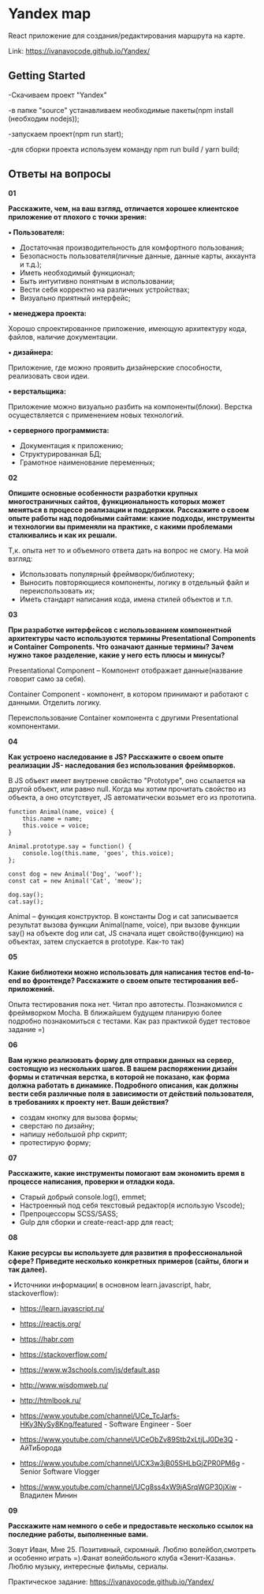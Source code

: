 # Yandex map

React приложение для создания/редактирования маршрута на карте.

Link: https://ivanavocode.github.io/Yandex/


## Getting Started
-Скачиваем проект "Yandex"

-в папке "source" устанавливаем необходимые пакеты(npm install (необходим nodejs));

-запускаем проект(npm run start);

-для сборки проекта используем команду npm run build / yarn build;


## Ответы на вопросы

**01**

**Расскажите, чем, на ваш взгляд, отличается хорошее клиентское приложение от 
плохого с точки зрения:**

**•  Пользователя:**

- Достаточная производительность для комфортного пользования;
- Безопасность пользователя(личные данные, данные карты, аккаунта и т.д.);
- Иметь необходимый функционал; 
- Быть интуитивно понятным в использовании;
- Вести себя корректно на различных устройствах;
- Визуально приятный интерфейс;

**•  менеджера проекта:**

Хорошо спроектированное приложение, имеющую архитектуру кода, файлов, наличие документации.


**•  дизайнера:**

Приложение, где можно проявить дизайнерские способности, реализовать свои идеи.

**•  верстальщика:**

Приложение можно визуально разбить на компоненты(блоки). Верстка осуществляется с применением новых технологий.

**•  серверного программиста:**

- Документация к приложению;
- Структурированная БД;
- Грамотное наименование переменных;

**02**

**Опишите основные особенности разработки крупных многостраничных сайтов, 
функциональность которых может меняться в процессе реализации и поддержки. 
Расскажите о своем опыте работы над подобными сайтами: какие подходы, 
инструменты и технологии вы применяли на практике, с какими проблемами 
сталкивались и как их решали.**

Т,к. опыта нет то и объемного ответа дать на вопрос не смогу. 
На мой взгляд:

- Использовать популярный  фреймворк/библиотеку;
- Выносить повторяющиеся компоненты, логику в отдельный файл и переиспользовать их;
- Иметь стандарт написания кода, имена стилей объектов и т.п. 

**03**

**При разработке интерфейсов с использованием компонентной архитектуры часто 
используются термины Presentational Сomponents и Сontainer Сomponents. Что 
означают данные термины? Зачем нужно такое разделение, какие у него есть 
плюсы и минусы?**

Presentational Component – Компонент отображает данные(название говорит само за себя).

Сontainer Сomponent - компонент, в котором принимают и работают с данными.
Отделить логику.

Переиспользование  Сontainer компонента с другими Presentational компонентами.

**04**

**Как устроено наследование в JS? Расскажите о своем опыте реализации JS-
наследования без использования фреймворков.**

В JS объект имеет внутренне свойство "Prototype", оно ссылается на другой объект, или равно null. Когда мы хотим прочитать свойство из объекта, а оно отсутствует, JS автоматически возьмет его из прототипа.

```
function Animal(name, voice) {
	this.name = name;	
	this.voice = voice;	
}

Animal.prototype.say = function() {
	console.log(this.name, 'goes', this.voice);	
};

const dog = new Animal('Dog', 'woof');
const cat = new Animal('Cat', 'meow');

dog.say();
cat.say();
```
Animal – функция конструктор.  В константы Dog и cat  записывается результат вызова функции Animal(name, voice), при вызове функции say() на объекте dog или cat, JS сначала ищет свойство(функцию) на объектах, затем спускается в prototype. Как-то так)

**05**

**Какие библиотеки можно использовать для написания тестов end-to-end во 
фронтенде? Расскажите о своем опыте тестирования веб-приложений.**

 Опыта тестирования пока нет.  Читал про автотесты.  Познакомился с фреймворком Mocha. В ближайшем будущем планирую более подробно познакомиться с тестами.  Как раз практикой будет тестовое задание =)

**06**

**Вам нужно реализовать форму для отправки данных на сервер, состоящую из 
нескольких шагов. В вашем распоряжении дизайн формы и статичная верстка, в 
которой не показано, как форма должна работать в динамике. Подробного 
описания, как должны вести себя различные поля в зависимости от действий 
пользователя, в требованиях к проекту нет. Ваши действия?**

- создам кнопку для вызова формы;
- сверстаю по дизайну;
- напишу небольшой php скрипт;
- протестирую форму;

**07**

**Расскажите, какие инструменты помогают вам экономить время в процессе 
написания, проверки и отладки кода.**

- Старый добрый console.log(), emmet;
- Настроенный под себя текстовый редактор(я использую Vscode);
- Препроцессоры SCSS/SASS;
- Gulp для сборки и create-react-app для react;

**08**

**Какие ресурсы вы используете для развития в 
профессиональной сфере? Приведите несколько конкретных 
примеров (сайты, блоги и так далее).**

• Источники информации( в основном learn.javascript, habr, stackoverflow):
- https://learn.javascript.ru/
- https://reactjs.org/
- https://habr.com
- https://stackoverflow.com/
- https://www.w3schools.com/js/default.asp
- http://www.wisdomweb.ru/
- http://htmlbook.ru/

- https://www.youtube.com/channel/UCe_TcJarfs-HKy3NySy8Kng/featured - Software Engineer - Soer

- https://www.youtube.com/channel/UCeObZv89Stb2xLtjLJ0De3Q - АйТиБорода

- https://www.youtube.com/channel/UCX3w3jB05SHLbGjZPR0PM6g - Senior Software Vlogger

- https://www.youtube.com/channel/UCg8ss4xW9jASrqWGP30jXiw - Владилен Минин

**09**

**Расскажите нам немного о себе и предоставьте несколько ссылок на последние 
работы, выполненные вами.**

Зовут Иван, Мне 25. Позитивный, скромный. Люблю волейбол,смотреть и особенно играть =).Фанат волейбольного клуба «Зенит-Казань». Люблю музыку, интересные  фильмы, сериалы.

Практическое задание:
https://ivanavocode.github.io/Yandex/
